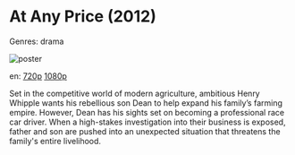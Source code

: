 # At Any Price (2012)

Genres: drama

![poster](http://image.tmdb.org/t/p/w500/9gUTJ5dM2T7rfTXzMDI4naIglWk.jpg)

en:
  [720p](magnet:?xt=urn:btih:545E86EE680700A87CAAA872D1292FC3F266546C&tr=udp://glotorrents.pw:6969/announce&tr=udp://tracker.opentrackr.org:1337/announce&tr=udp://torrent.gresille.org:80/announce&tr=udp://tracker.openbittorrent.com:80&tr=udp://tracker.coppersurfer.tk:6969&tr=udp://tracker.leechers-paradise.org:6969&tr=udp://p4p.arenabg.ch:1337&tr=udp://tracker.internetwarriors.net:1337)
  [1080p](magnet:?xt=urn:btih:05fe7695d8c38d75f96c53b9d99c14a634ffe4ac&dn=At+Any+Price+(2012)+%5B1080p%5D&tr=udp%3A%2F%2Ftracker.yify-torrents.com%2Fannounce&tr=udp%3A%2F%2Fexodus.desync.com%3A6969&tr=udp%3A%2F%2Ftracker.istole.it%3A80&tr=udp%3A%2F%2Ftracker.publicbt.com%3A80&tr=http%3A%2F%2Ffr33dom.h33t.com%3A3310%2Fannounce&tr=udp%3A%2F%2Ftracker.openbittorrent.com%3A80%2Fannounce&tr=udp%3A%2F%2Fcoppersurfer.tk%3A6969%2Fannounce)
  


Set in the competitive world of modern agriculture, ambitious Henry Whipple wants his rebellious son Dean to help expand his family’s farming empire. However, Dean has his sights set on becoming a professional race car driver. When a high-stakes investigation into their business is exposed, father and son are pushed into an unexpected situation that threatens the family's entire livelihood.